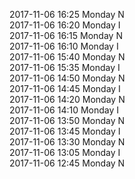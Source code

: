 2017-11-06 16:25 Monday  N  
2017-11-06 16:20 Monday  I  
2017-11-06 16:15 Monday  N  
2017-11-06 16:10 Monday  I  
2017-11-06 15:40 Monday  N  
2017-11-06 15:35 Monday  I  
2017-11-06 14:50 Monday  N  
2017-11-06 14:45 Monday  I  
2017-11-06 14:20 Monday  N  
2017-11-06 14:10 Monday  I  
2017-11-06 13:50 Monday  N  
2017-11-06 13:45 Monday  I  
2017-11-06 13:30 Monday  N  
2017-11-06 13:05 Monday  I  
2017-11-06 12:45 Monday  N  
